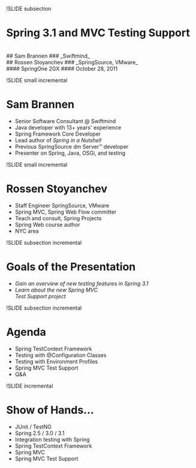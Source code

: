 !SLIDE subsection
# __Spring 3.1 and MVC Testing Support__
<br />
## Sam Brannen
### _Swiftmind_
<br />
## Rossen Stoyanchev
### _SpringSource, VMware_
<br />
#### SpringOne 2GX
#### October 28, 2011


!SLIDE small incremental
# __Sam Brannen__

* Senior Software Consultant @ Swiftmind
* Java developer with 13+ years' experience
* Spring Framework Core Developer
* Lead author of _Spring in a Nutshell_
* Previous SpringSource dm Server™ developer
* Presenter on Spring, Java, OSGi, and testing


!SLIDE small incremental
# __Rossen Stoyanchev__

* Staff Engineer SpringSource, VMware
* Spring MVC, Spring Web Flow committer
* Teach and consult, Spring Projects
* Spring Web course author
* NYC area


!SLIDE subsection incremental
# Goals of the Presentation

* _Gain an overview of new testing features in Spring 3.1_
* _Learn about the new Spring MVC<br /> Test Support project_


!SLIDE subsection incremental
# Agenda

* Spring TestContext Framework
* Testing with @Configuration Classes
* Testing with Environment Profiles
* Spring MVC Test Support
* Q&A


!SLIDE incremental
# Show of Hands...

* JUnit / TestNG
* Spring 2.5 / 3.0 / 3.1
* Integration testing with Spring
* Spring TestContext Framework
* Spring MVC
* Spring MVC Test Support

